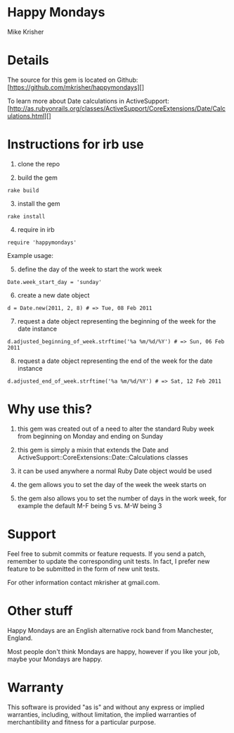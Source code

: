 Happy Mondays
=============
Mike Krisher

Details
=======

The source for this gem is located on Github:
[https://github.com/mkrisher/happymondays][]

To learn more about Date calculations in ActiveSupport:
[http://as.rubyonrails.org/classes/ActiveSupport/CoreExtensions/Date/Calculations.html][]

[https://github.com/mkrisher/happymondays]: https://github.com/mkrisher/happymondays
[http://as.rubyonrails.org/classes/ActiveSupport/CoreExtensions/Date/Calculations.html]: http://as.rubyonrails.org/classes/ActiveSupport/CoreExtensions/Date/Calculations.html

Instructions for irb use
===================================

1) clone the repo

2) build the gem

  `rake build`

3) install the gem

  `rake install`

4) require in irb

  `require 'happymondays'`

Example usage:

5) define the day of the week to start the work week

  `Date.week_start_day = 'sunday'`

6) create a new date object

  `d = Date.new(2011, 2, 8) # => Tue, 08 Feb 2011`

7) request a date object representing the beginning of the week for the date instance

  `d.adjusted_beginning_of_week.strftime('%a %m/%d/%Y') # => Sun, 06 Feb 2011`

8) request a date object representing the end of the week for the date instance

  `d.adjusted_end_of_week.strftime('%a %m/%d/%Y') # => Sat, 12 Feb 2011`

Why use this?
===================================

1) this gem was created out of a need to alter the standard Ruby week from beginning on Monday and ending on Sunday

2) this gem is simply a mixin that extends the Date and ActiveSupport::CoreExtensions::Date::Calculations classes

3) it can be used anywhere a normal Ruby Date object would be used

4) the gem allows you to set the day of the week the week starts on

5) the gem also allows you to set the number of days in the work week, for example the default M-F being 5 vs. M-W being 3

Support
==================================

Feel free to submit commits or feature requests.  If you send a patch,
remember to update the corresponding unit tests.  In fact, I prefer
new feature to be submitted in the form of new unit tests.

For other information contact
mkrisher at gmail.com.

Other stuff
=================================

Happy Mondays are an English alternative rock band from Manchester, England.

Most people don't think Mondays are happy, however if you like your job, maybe your Mondays are happy.

Warranty
=================================

This software is provided "as is" and without any express or
implied warranties, including, without limitation, the implied
warranties of merchantibility and fitness for a particular
purpose.

